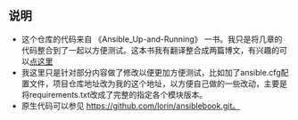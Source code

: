 ## 说明
- 这个仓库的代码来自 《Ansible_Up-and-Running》 一书。我只是将几章的代码整合到了一起以方便测试。这本书我有翻译整合成两篇博文，有兴趣的可以[点这里](http://www.jianshu.com/nb/8059549)
- 我这里只是针对部分内容做了修改以便更加方便测试，比如加了ansible.cfg配置文件，项目仓库地址改为我的这个地址，以方便自己做的一些改动，主要是将requirements.txt改成了完整的指定各个模块版本。
- 原生代码可以参见 https://github.com/lorin/ansiblebook.git。

